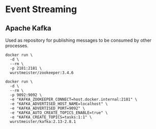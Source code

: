 # Event Streaming

## Apache Kafka

Used as repository for publishing messages to be consumed by other processes.

```
docker run \
  -d \
  --rm \
  -p 2181:2181 \
  wurstmeister/zookeeper:3.4.6
```

```
docker run \
  -d \
  --rm \
  -p 9092:9092 \
  -e "KAFKA_ZOOKEEPER_CONNECT=host.docker.internal:2181" \
  -e "KAFKA_ADVERTISED_HOST_NAME=localhost" \
  -e "KAFKA_ADVERTISED_PORT=9092" \
  -e "KAFKA_AUTO_CREATE_TOPICS_ENABLE=true" \
  -e "KAFKA_CREATE_TOPICS=tasks:1:1" \
  wurstmeister/kafka:2.13-2.8.1
```
